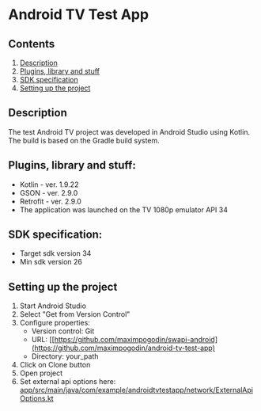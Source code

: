 # Android TV Test App
## Contents
1. [Description](#description)
2. [Plugins, library and stuff](#plugins-library-and-stuff)
3. [SDK specification](#sdk-specification)
4. [Setting up the project](#setting-up-the-project)
## Description
The test Android TV project was developed in Android Studio using Kotlin. The build is based on the Gradle build system.
## Plugins, library and stuff:
- Kotlin - ver. 1.9.22
- GSON - ver. 2.9.0
- Retrofit - ver. 2.9.0
- The application was launched on the TV 1080p emulator API 34
## SDK specification:
- Target sdk version 34
- Min sdk version 26
## Setting up the project
1. Start Android Studio
2. Select "Get from Version Control"
3. Configure properties:
    * Version control: Git
    * URL: [[https://github.com/maximpogodin/swapi-android](https://github.com/maximpogodin/android-tv-test-app)
    * Directory: your_path</br>
4. Click on Clone button
5. Open project
6. Set external api options here: [app/src/main/java/com/example/androidtvtestapp/network/ExternalApiOptions.kt](https://github.com/maximpogodin/android-tv-test-app/blob/main/app/src/main/java/com/example/androidtvtestapp/network/ExternalApiOptions.kt)
